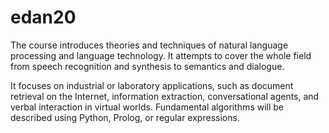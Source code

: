 # edan20
The course introduces theories and techniques of natural language processing and language technology. It attempts to cover the whole field from speech recognition and synthesis to semantics and dialogue.

It focuses on industrial or laboratory applications, such as document retrieval on the Internet, information extraction, conversational agents, and verbal interaction in virtual worlds. Fundamental algorithms will be described using Python, Prolog, or regular expressions.
